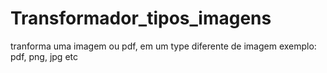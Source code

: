 # Transformador_tipos_imagens
 tranforma uma imagem ou pdf, em um type diferente de imagem exemplo: pdf, png, jpg etc
